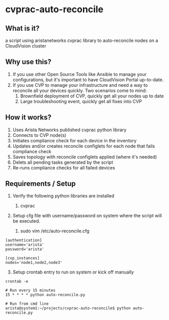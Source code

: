 # cvprac-auto-reconcile

## What is it?
a script using aristanetworks cvprac library to auto-reconcile nodes on a CloudVision cluster

## Why use this?
1. If you use other Open Source Tools like Ansible to manage your configurations, but it's important to have CloudVision Portal up-to-date.
2. If you use CVP to manage your infrastructure and need a way to reconcile all your devices quickly. Two scenarios come to mind:
    1. Brownfield deployment of CVP, quickly get all your nodes up to date
    2. Large troubleshooting event, quickly get all fixes into CVP

## How it works?
1. Uses Arista Networks published cvprac python library
2. Connects to CVP node(s)
3. Initiates compliance check for each device in the inventory
4. Updates and/or creates reconcile configlets for each node that fails compliance check
5. Saves topology with reconcile configlets applied (where it's needed) 
6. Delets all pending tasks generated by the script
7. Re-runs compliance checks for all failed devices

## Requirements / Setup
1. Verify the following python libraries are installed
    1. cvprac

2. Setup cfg file with username/password on system where the script will be executed.
    1. sudo vim /etc/auto-reconcile.cfg

```
[authentication]
username='arista'
password='arista'

[cvp_instances]
nodes='node1,node2,node3'
```

3. Setup crontab entry to run on system or kick off manually

```
crontab -e

# Run every 15 minutes
15 * * * * python auto-reconcile.py

# Run from cmd line
arista@system1:~/projects/cvprac-auto-reconcile$ python auto-reconcile.py
```